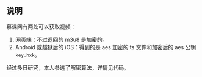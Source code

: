 ## 说明

慕课网有两处可以获取视频：

1. 网页端：不过返回的 m3u8 是加密的。
2. Android 或越狱后的 iOS：得到的是 aes 加密的 ts 文件和加密后的 aes 公钥 `key.hxk`。

经过多日研究，本人参透了解密算法，详情见代码。


